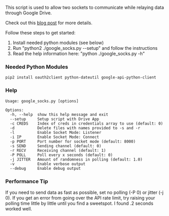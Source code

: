 This script is used to allow two sockets to communicate while relaying data through Google Drive.

Check out this [blog post](http://www.blackhillsinfosec.com/?p=5230) for more details.

Follow these steps to get started:

1. Install needed python modules (see below)
2. Run "python2 ./google_socks.py --setup" and follow the instructions
3. Read the help information here: "python ./google_socks.py -h"

### Needed Python Modules
    pip2 install oauth2client python-dateutil google-api-python-client

### Help
    Usage: google_socks.py [options]
    
    Options:
      -h, --help  show this help message and exit
      --setup     Setup script with Drive App
      -c CREDS    Index of creds in credentials array to use (default: 0)
      -d          Delete files with names provided to -s and -r
      -l          Enable Socket Mode: Listener
      -i IP       Enable Socket Mode: Connect
      -p PORT     Port number for socket mode (default: 8000)
      -s SEND     Sending channel (default: 0)
      -r RECV     Receiving channel (default: 1)
      -P POLL     Poll every x seconds (default: 0)
      -j JITTER   Amount of randomness in polling (default: 1.0)
      -v          Enable verbose output
      --debug     Enable debug output

### Performance Tip
If you need to send data as fast as possible, set no polling (-P 0) or jitter (-j 0). If you get an error from going over the API rate limit, try raising your polling time little by little until you find a sweetspot. I found .2 seconds worked well.
